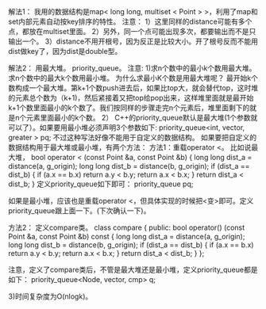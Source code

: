 解法1： 
我用的数据结构是map< long long, multiset < Point > >，利用了map和set内部元素自动按key排序的特性。 
注意： 
1）这里同样的distance可能有多个点，都放在multiset里面。 
2）另外，同一个点可能出现多次，都要输出而不是只输出一个。 
3）distance不用开根号，因为反正是比较大小。开了根号反而不能用dist做key了，因为dist是double型。

解法2：
用最大堆。 priority_queue。
注意:
1)求n个数中的最小k个数用最大堆。求n个数中的最大k个数用最小堆。
为什么求最小K个数是用最大堆呢？ 最开始k个数构成一个最大堆。第k+1个数push进去后，如果比top大，就会替代top，这时堆的元素总个数为（k+1)，然后紧接着又把top给pop出来，这样堆里面就是最开始k+1个数里面最小的k个数了。我们按同样的步骤走完n个元素后，堆里面剩下的就是n个元素里面最小的k个数。
2） C++的priority_queue默认是最大堆(1个参数就可以了）。如果要用最小堆必须声明3个参数如下:
priority_queue<int, vector<int>, greater<int> > pq;
不过这种写法好像不能用于自定义的数据结构。 如果要把自定义的数据结构用于最大堆或最小堆，有两个方法：
方法1：重载operator <。
比如说最大堆，
bool operator < (const Point &a, const Point &b) {
      long long dist_a = distance(a, g_origin);
      long long dist_b = distance(b, g_origin);
      if (dist_a == dist_b) {
          if (a.x == b.x) return a.y < b.y;
          return a.x < b.x;
      } 
      return dist_a < dist_b;
}
定义priority_queue如下即可：
        priority_queue<Point> pq;
		
如果是最小堆，应该也是重载operator <，但具体实现的时候把<变>即可。定义priority_queue跟上面一下。(下次确认一下)。


方法2： 定义compare类。
class compare {
public:
  bool operator() (const Point &a, const Point &b) const {
      long long dist_a = distance(a, g_origin);
      long long dist_b = distance(b, g_origin);
      if (dist_a == dist_b) {
          if (a.x == b.x) return a.y < b.y;
          return a.x < b.x;
      } 
      return dist_a < dist_b;
  }
};

注意，定义了compare类后，不管是最大堆还是最小堆，定义priority_queue都是如下：
priority_queue<Node, vector<Node>, cmp> q;

3)时间复杂度为O(nlogk)。
